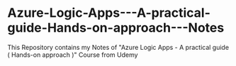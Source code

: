 # Azure-Logic-Apps---A-practical-guide-Hands-on-approach---Notes
This Repository contains my Notes of "Azure Logic Apps - A practical guide ( Hands-on approach )" Course from Udemy
